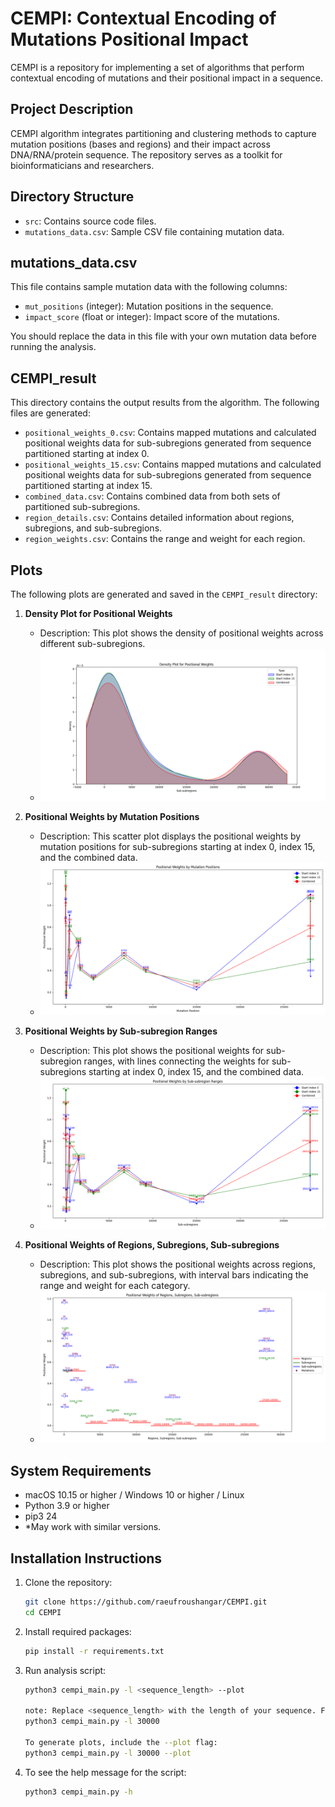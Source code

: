 # CEMPI: Contextual Encoding of Mutations Positional Impact

CEMPI is a repository for implementing a set of algorithms that perform contextual encoding of mutations and their positional impact in a sequence.

## Project Description

CEMPI algorithm integrates partitioning and clustering methods to capture mutation positions (bases and regions) and their impact across DNA/RNA/protein sequence. The repository serves as a toolkit for bioinformaticians and researchers.

## Directory Structure

- `src`: Contains source code files.
- `mutations_data.csv`: Sample CSV file containing mutation data.

## mutations_data.csv

This file contains sample mutation data with the following columns:
- `mut_positions` (integer): Mutation positions in the sequence.
- `impact_score` (float or integer): Impact score of the mutations.

You should replace the data in this file with your own mutation data before running the analysis.

## CEMPI_result

This directory contains the output results from the algorithm. The following files are generated:
- `positional_weights_0.csv`: Contains mapped mutations and calculated positional weights data for sub-subregions generated from sequence partitioned starting at index 0.
- `positional_weights_15.csv`: Contains mapped mutations and calculated positional weights data for sub-subregions generated from sequence partitioned starting at index 15.
- `combined_data.csv`: Contains combined data from both sets of partitioned sub-subregions.
- `region_details.csv`: Contains detailed information about regions, subregions, and sub-subregions.
- `region_weights.csv`: Contains the range and weight for each region.

## Plots

The following plots are generated and saved in the `CEMPI_result` directory:

1. **Density Plot for Positional Weights**
   - Description: This plot shows the density of positional weights across different sub-subregions.
   - ![](CEMPI_result/density_plot_for_positional_weights.png)

2. **Positional Weights by Mutation Positions**
   - Description: This scatter plot displays the positional weights by mutation positions for sub-subregions starting at index 0, index 15, and the combined data.
   - ![](CEMPI_result/positional_weights_by_mutation_positions.png)

3. **Positional Weights by Sub-subregion Ranges**
   - Description: This plot shows the positional weights for sub-subregion ranges, with lines connecting the weights for sub-subregions starting at index 0, index 15, and the combined data.
   - ![](CEMPI_result/positional_weights_by_subsubregion_ranges.png)


4. **Positional Weights of Regions, Subregions, Sub-subregions**
   - Description: This plot shows the positional weights across regions, subregions, and sub-subregions, with interval bars indicating the range and weight for each category.
   - ![](CEMPI_result/positional_weights_of_regions_subregions_subsubregions.png)

## System Requirements

- macOS 10.15 or higher / Windows 10 or higher / Linux
- Python 3.9 or higher
- pip3 24
- *May work with similar versions.

## Installation Instructions

1. Clone the repository:
   ```bash
   git clone https://github.com/raeufroushangar/CEMPI.git
   cd CEMPI

2. Install required packages:
   ```bash
   pip install -r requirements.txt

3. Run analysis script:
   ```bash
   python3 cempi_main.py -l <sequence_length> --plot

   note: Replace <sequence_length> with the length of your sequence. For example:
   python3 cempi_main.py -l 30000 

   To generate plots, include the --plot flag:
   python3 cempi_main.py -l 30000 --plot

4. To see the help message for the script:
   ```bash
   python3 cempi_main.py -h
